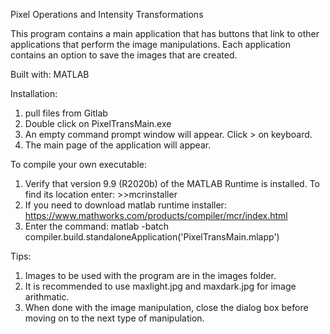 Pixel Operations and Intensity Transformations

This program contains a main application that has buttons that link to other applications that perform the image manipulations. Each application contains an option to save the images that are created. 

Built with:
MATLAB

Installation:
1. pull files from Gitlab
2. Double click on PixelTransMain.exe 
3. An empty command prompt window will appear. Click > on keyboard.
4. The main page of the application will appear.  

To compile your own executable:
1. Verify that version 9.9 (R2020b) of the MATLAB Runtime is installed. To find its location enter:  >>mcrinstaller
2. If you need to download matlab runtime installer:  https://www.mathworks.com/products/compiler/mcr/index.html
3. Enter the command: matlab -batch compiler.build.standaloneApplication('PixelTransMain.mlapp')


Tips:
1. Images to be used with the program are in the images folder. 
2. It is recommended to use maxlight.jpg and maxdark.jpg for image arithmatic. 
3. When done with the image manipulation, close the dialog box before moving on to the next type of manipulation. 